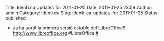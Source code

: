 Title: Identi.ca Updates for 2011-01-25
Date: 2011-01-25 23:59
Author: admin
Category: identi.ca
Slug: identi-ca-updates-for-2011-01-25
Status: published

- Ja ha sortit la primera versió estable del !LibreOffice!! <a href="http://www.libreoffice.org" rel="nofollow">http://www.libreoffice.org</a> \#LibreOffice [\#](http://identi.ca/notice/62907853)
